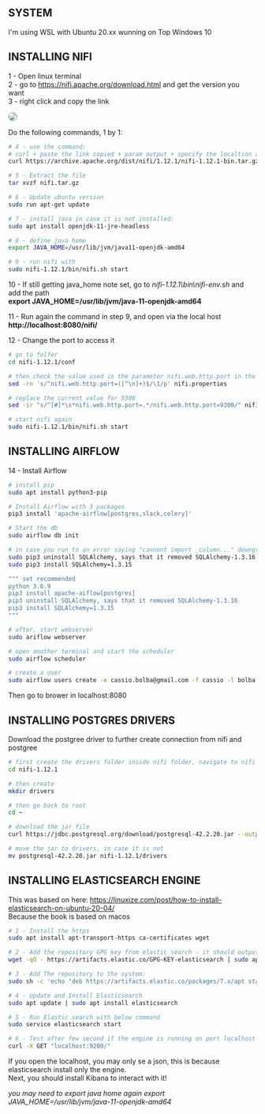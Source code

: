 ## SYSTEM
I'm using WSL with Ubuntu 20.xx wunning on Top Windows 10

## INSTALLING NIFI
1 - Open linux terminal  
2 - go to https://nifi.apache.org/download.html and get the version you want  
3 - right click and copy the link  

<img src="hhttps://github.com/cassiobolba/Data-Engineering/blob/master/Data-Eng-Python-Book/img/binary_download_nifi.jpg" style="border: 1px solid #aaa; border-radius: 10px 10px 10px 10px">

Do the following commands, 1 by 1:
```sh
# 4 - use the command:
# curl + paste the link copied + param output + specify the localtion and file name
curl https://archive.apache.org/dist/nifi/1.12.1/nifi-1.12.1-bin.tar.gz --output ~/cassio/nifi.tar.gz

# 5 - Extract the file
tar xvzf nifi.tar.gz

# 6 - Update ubuntu version
sudo run apt-get update

# 7 - install java in case it is not installed: 
sudo apt install openjdk-11-jre-headless

# 8 - define java home
export JAVA_HOME=/usr/lib/jvm/java11-openjdk-amd64

# 9 - run nifi with 
sudo nifi-1.12.1/bin/nifi.sh start
```

10 - If still getting java_home note set, go to *nifi-1.12.1\bin\nifi-env.sh* and add the path  
**export JAVA_HOME=/usr/lib/jvm/java-11-openjdk-amd64**

11 - Run again the command in step 9, and open via the local host  
**http://localhost:8080/nifi/**

12 - Change the port to access it
```sh
# go to folfer
cd nifi-1.12.1/conf

# then check the value used in the parameter nifi.web.http.port in the file nifi.properties
sed -rn 's/^nifi.web.http.port=([^\n]+)$/\1/p' nifi.properties

# replace the current value for 9300
sed -ir "s/^[#]*\s*nifi.web.http.port=.*/nifi.web.http.port=9300/" nifi.properties

# start nifi again
sudo nifi-1.12.1/bin/nifi.sh start
```

## INSTALLING AIRFLOW
14 - Install Airflow
```sh
# install pip
sudo apt install python3-pip

# Install Airflow with 3 packages
pip3 install 'apache-airflow[postgres,slack,celery]'

# Start the db
sudo airflow db init

# in case you run to an error saying "cannont import _column..." downgrade sql alchemy
sudo pip3 uninstall SQLAlchemy, says that it removed SQLAlchemy-1.3.16
sudo pip3 install SQLAlchemy=1.3.15

""" set recommended
python 3.6.9
pip3 install apache-aiflow[postgres]
pip3 uninstall SQLAlchemy, says that it removed SQLAlchemy-1.3.16
pip3 install SQLAlchemy=1.3.15
"""

# after, start webserver
sudo ariflow webserver

# open another terminal and start the scheduler
sudo airflow scheduler

# create a user
sudo airflow users create -e cassio.bolba@gmail.com -f cassio -l bolba -p iojasiodfas -u cassio.bolba@gmail.com -r Admin
```
Then go to brower in localhost:8080

## INSTALLING POSTGRES DRIVERS
Download the postgree driver to further create connection from nifi and postgree
```sh
# first create the drivers folder inside nifi folder, navigate to nifi folder
cd nifi-1.12.1

# then create
mkdir drivers

# then go back to root
cd ~

# download the jar file
curl https://jdbc.postgresql.org/download/postgresql-42.2.20.jar --output ~cassio/nifi-1.12.1/drivers/postgresql-42.2.20.jar

# move the jar to drivers, in case it is not
mv postgresql-42.2.20.jar nifi-1.12.1/drivers
```

## INSTALLING ELASTICSEARCH ENGINE
This was based on here: https://linuxize.com/post/how-to-install-elasticsearch-on-ubuntu-20-04/  
Because the book is based on macos
```sh
# 1 - Install the https
sudo apt install apt-transport-https ca-certificates wget

# 2 - Add the repository GPG key from elastic search - it should output 'OK', now the packages from this repo are considered trustable
wget -qO - https://artifacts.elastic.co/GPG-KEY-elasticsearch | sudo apt-key add -

# 3 - Add The repository to the system:
sudo sh -c 'echo "deb https://artifacts.elastic.co/packages/7.x/apt stable main" > /etc/apt/sources.list.d/elastic-7.x.list'

# 4 - Update and Install Elasticsearch
sudo apt update | sudo apt install elasticsearch

# 5 - Run Elastic search with below command
sudo service elasticsearch start

# 6 - Test after few second if the engine is running on port localhost port 9200
curl -X GET "localhost:9200/"
```
If you open the localhost, you may only se a json, this is because elasticsearch install only the engine.  
Next, you should install Kibana to interact with it!

*you may need to export java home again export JAVA_HOME=/usr/lib/jvm/java-11-openjdk-amd64*


